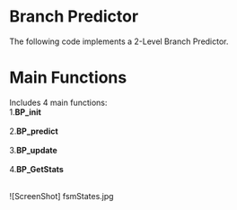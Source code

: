 # Branch Predictor
The following code implements a 2-Level Branch Predictor. <br /> 

# Main Functions
Includes 4 main functions:<br />
1.**BP_init** <br /><br />
2.**BP_predict** <br /><br />
3.**BP_update**<br /><br />
4.**BP_GetStats**<br /><br />

![ScreenShot] fsmStates.jpg
